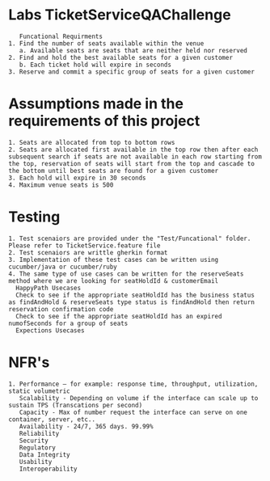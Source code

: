 # Labs TicketServiceQAChallenge
       Funcational Requirments
    1. Find the number of seats available within the venue
       a. Available seats are seats that are neither held nor reserved
    2. Find and hold the best available seats for a given customer
       b. Each ticket hold will expire in seconds
    3. Reserve and commit a specific group of seats for a given customer

 # Assumptions made in the requirements of this project
    1. Seats are allocated from top to bottom rows
    2. Seats are allocated first available in the top row then after each subsequent search if seats are not available in each row starting from the top, reservation of seats will start from the top and cascade to the bottom until best seats are found for a given customer
    3. Each hold will expire in 30 seconds
    4. Maximum venue seats is 500


 # Testing
    1. Test scenaiors are provided under the "Test/Funcational" folder. Please refer to TicketService.feature file
    2. Test scenaiors are writtle gherkin format
    3. Implementation of these test cases can be written using cucumber/java or cucumber/ruby
    4. The same type of use cases can be written for the reserveSeats method where we are looking for seatHoldId & customerEmail
      HappyPath Usecases
      Check to see if the appropriate seatHoldId has the business status as findAndHold & reserveSeats type status is findAndHold then return reservation confirmation code
      Check to see if the appropriate seatHoldId has an expired numofSeconds for a group of seats
      Expections Usecases

  # NFR's
    1. Performance – for example: response time, throughput, utilization, static volumetric
       Scalability - Depending on volume if the interface can scale up to sustain TPS (Transcations per second)
       Capacity - Max of number request the interface can serve on one container, server, etc..
       Availability - 24/7, 365 days. 99.99%
       Reliability
       Security
       Regulatory
       Data Integrity
       Usability
       Interoperability

